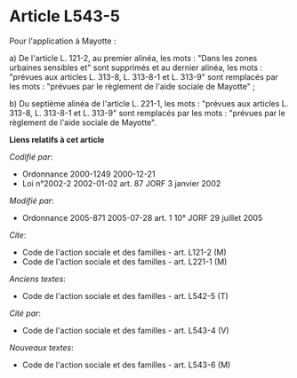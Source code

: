 # Article L543-5

Pour l'application à Mayotte :

a) De l'article L. 121-2, au premier alinéa, les mots : "Dans les zones urbaines sensibles et" sont supprimés et au dernier
alinéa, les mots : "prévues aux articles L. 313-8, L. 313-8-1 et L. 313-9" sont remplacés par les mots : "prévues par le
règlement de l'aide sociale de Mayotte" ;

b) Du septième alinéa de l'article L. 221-1, les mots : "prévues aux articles L. 313-8, L. 313-8-1 et L. 313-9" sont
remplacés par les mots : "prévues par le règlement de l'aide sociale de Mayotte".

**Liens relatifs à cet article**

_Codifié par_:

  - Ordonnance 2000-1249 2000-12-21
  - Loi n°2002-2 2002-01-02 art. 87 JORF 3 janvier 2002

_Modifié par_:

  - Ordonnance 2005-871 2005-07-28 art. 1 10° JORF 29 juillet 2005

_Cite_:

  - Code de l'action sociale et des familles - art. L121-2 (M)
  - Code de l'action sociale et des familles - art. L221-1 (M)

_Anciens textes_:

  - Code de l'action sociale et des familles - art. L542-5 (T)

_Cité par_:

  - Code de l'action sociale et des familles - art. L543-4 (V)

_Nouveaux textes_:

  - Code de l'action sociale et des familles - art. L543-6 (M)
